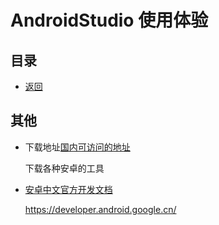 # AndroidStudio 使用体验

## 目录

- [返回](../README.md)

## 其他

- 下载地址[国内可访问的地址](https://www.androiddevtools.cn/)

  下载各种安卓的工具

- [安卓中文官方开发文档](https://developer.android.google.cn/)

  <https://developer.android.google.cn/>
